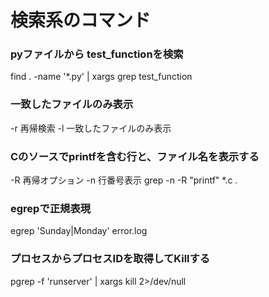 # 検索系のコマンド

### pyファイルから test_functionを検索
find . -name '*.py' | xargs grep test_function

### 一致したファイルのみ表示
-r 再帰検索
-l 一致したファイルのみ表示

### Cのソースでprintfを含む行と、ファイル名を表示する
-R 再帰オプション
-n 行番号表示
grep -n -R "printf" *.c .

### egrepで正規表現
egrep 'Sunday|Monday' error.log


### プロセスからプロセスIDを取得してKillする
pgrep -f 'runserver' | xargs kill 2>/dev/null
